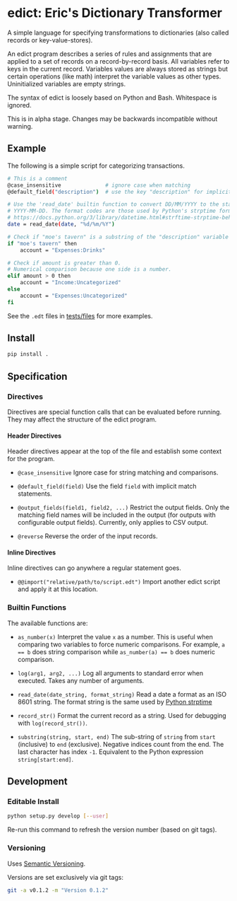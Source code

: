 # edict: Eric's Dictionary Transformer
A simple language for specifying transformations to dictionaries
(also called records or key-value-stores).

An edict program describes a series of rules and assignments that are applied to
a set of records on a record-by-record basis.
All variables refer to keys in the current record.
Variables values are always stored as strings but certain operations
(like math) interpret the variable values as other types.
Uninitialized variables are empty strings.

The syntax of edict is loosely based on Python and Bash. Whitespace is ignored.

This is in alpha stage. Changes may be backwards incompatible without warning.

## Example
The following is a simple script for categorizing transactions.
```sh
# This is a comment
@case_insensitive              # ignore case when matching
@default_field("description")  # use the key "description" for implicit matches

# Use the 'read_date' builtin function to convert DD/MM/YYYY to the standard
# YYYY-MM-DD. The format codes are those used by Python's strptime format
# https://docs.python.org/3/library/datetime.html#strftime-strptime-behavior
date = read_date(date, "%d/%m/%Y")

# Check if "moe's tavern" is a substring of the "description" variable
if "moe's tavern" then
    account = "Expenses:Drinks"

# Check if amount is greater than 0.
# Numerical comparison because one side is a number.
elif amount > 0 then
    account = "Income:Uncategorized"
else
    account = "Expenses:Uncategorized"
fi
```

See the `.edt` files in [tests/files](tests/files) for more examples.

## Install
```sh
pip install .
```

## Specification

### Directives
Directives are special function calls that can be evaluated before running.
They may affect the structure of the edict program.

#### Header Directives
Header directives appear at the top of the file and establish some context for
the program.

* `@case_insensitive`
  Ignore case for string matching and comparisons.

* `@default_field(field)`
   Use the field `field` with implicit match statements.

* `@output_fields(field1, field2, ...)`
   Restrict the output fields. Only the matching field names will be included
   in the output (for outputs with configurable output fields).
   Currently, only applies to CSV output.

* `@reverse`
   Reverse the order of the input records.

#### Inline Directives
Inline directives can go anywhere a regular statement goes.

* `@@import("relative/path/to/script.edt")`
   Import another edict script and apply it at this location.

### Builtin Functions
The available functions are:

* `as_number(x)`
   Interpret the value `x` as a number.
   This is useful when comparing two variables to force numeric comparisons.
   For example, `a == b` does string comparison while `as_number(a) == b`
   does numeric comparison.

* `log(arg1, arg2, ...)`
   Log all arguments to standard error when executed.
   Takes any number of arguments.

* `read_date(date_string, format_string)`
   Read a date a format as an ISO 8601 string.
   The format string is the same used by [Python strptime][spt]

* `record_str()`
   Format the current record as a string.
   Used for debugging with `log(record_str())`.

* `substring(string, start, end)`
   The sub-string of `string` from `start` (inclusive) to `end` (exclusive).
   Negative indices count from the end. The last character has index `-1`.
   Equivalent to the Python expression `string[start:end]`.

[spt]: https://docs.python.org/3/library/datetime.html#strftime-strptime-behavior

## Development
### Editable Install
```sh
python setup.py develop [--user]
```
Re-run this command to refresh the version number (based on git tags).

### Versioning
Uses [Semantic Versioning](https://semver.org/).

Versions are set exclusively via git tags:
```sh
git -a v0.1.2 -m "Version 0.1.2"
```
